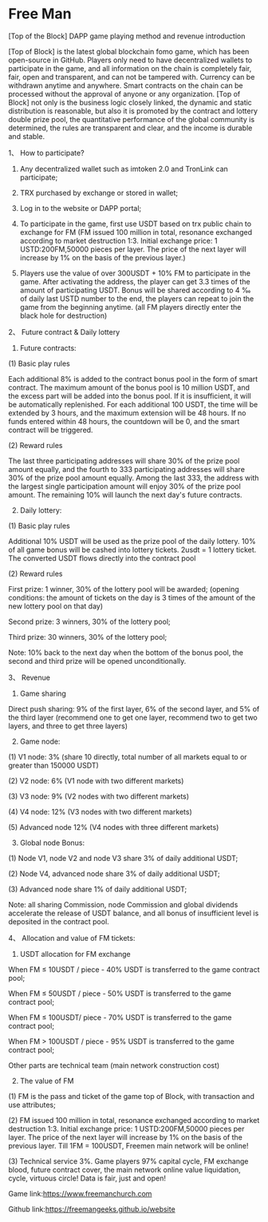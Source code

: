 # Free Man

[Top of the Block] DAPP game playing method and revenue introduction

[Top of Block] is the latest global blockchain fomo game, which has been open-source in GitHub. Players only need to have decentralized wallets to participate in the game, and all information on the chain is completely fair, fair, open and transparent, and can not be tampered with. Currency can be withdrawn anytime and anywhere. Smart contracts on the chain can be processed without the approval of anyone or any organization. [Top of Block] not only is the business logic closely linked, the dynamic and static distribution is reasonable, but also it is promoted by the contract and lottery double prize pool, the quantitative performance of the global community is determined, the rules are transparent and clear, and the income is durable and stable.


1、 How to participate?

1. Any decentralized wallet such as imtoken 2.0 and TronLink can participate;

2. TRX purchased by exchange or stored in wallet;

3. Log in to the website or DAPP portal;

4. To participate in the game, first use USDT based on trx public chain to exchange for FM (FM issued 100 million in total, resonance exchanged according to market destruction 1:3. Initial exchange price: 1 USTD:200FM,50000 pieces per layer. The price of the next layer will increase by 1% on the basis of the previous layer.)

5. Players use the value of over 300USDT + 10% FM to participate in the game. After activating the address, the player can get 3.3 times of the amount of participating USDT. Bonus will be shared according to 4 ‰ of daily last USTD number to the end, the players can repeat to join the game from the beginning anytime. (all FM players directly enter the black hole for destruction)



2、 Future contract & Daily lottery

1. Future contracts:

(1) Basic play rules

Each additional 8% is added to the contract bonus pool in the form of smart contract. The maximum amount of the bonus pool is 10 million USDT, and the excess part will be added into the bonus pool. If it is insufficient, it will be automatically replenished. For each additional 100 USDT, the time will be extended by 3 hours, and the maximum extension will be 48 hours. If no funds entered within 48 hours, the countdown will be 0, and the smart contract will be triggered.

(2) Reward rules

The last three participating addresses will share 30% of the prize pool amount equally, and the fourth to 333 participating addresses will share 30% of the prize pool amount equally. Among the last 333, the address with the largest single participation amount will enjoy 30% of the prize pool amount. The remaining 10% will launch the next day's future contracts.

2. Daily lottery:

(1) Basic play rules

Additional 10% USDT will be used as the prize pool of the daily lottery. 10% of all game bonus will be cashed into lottery tickets. 2usdt = 1 lottery ticket. The converted USDT flows directly into the contract pool

(2) Reward rules

First prize: 1 winner, 30% of the lottery pool will be awarded; (opening conditions: the amount of tickets on the day is 3 times of the amount of the new lottery pool on that day)

Second prize: 3 winners, 30% of the lottery pool;

Third prize: 30 winners, 30% of the lottery pool;

Note: 10% back to the next day when the bottom of the bonus pool, the second and third prize will be opened unconditionally.


3、 Revenue

1. Game sharing

Direct push sharing: 9% of the first layer, 6% of the second layer, and 5% of the third layer (recommend one to get one layer, recommend two to get two layers, and three to get three layers)

2. Game node:

(1) V1 node: 3% (share 10 directly, total number of all markets equal to or greater than 150000 USDT)

(2) V2 node: 6% (V1 node with two different markets)

(3) V3 node: 9% (V2 nodes with two different markets)

(4) V4 node: 12% (V3 nodes with two different markets)

(5) Advanced node 12% (V4 nodes with three different markets)

3. Global node Bonus:

(1) Node V1, node V2 and node V3 share 3% of daily additional USDT;

(2) Node V4, advanced node share 3% of daily additional USDT;

(3) Advanced node share 1% of daily additional USDT;

Note: all sharing Commission, node Commission and global dividends accelerate the release of USDT balance, and all bonus of insufficient level is deposited in the contract pool.


4、 Allocation and value of FM tickets:

1. USDT allocation for FM exchange

When FM ≤ 10USDT / piece - 40% USDT is transferred to the game contract pool;

When FM ≤ 50USDT / piece - 50% USDT is transferred to the game contract pool;

When FM ≤ 100USDT/ piece - 70% USDT is transferred to the game contract pool;

When FM > 100USDT / piece - 95% USDT is transferred to the game contract pool;

Other parts are technical team (main network construction cost)

2. The value of FM

(1) FM is the pass and ticket of the game top of Block, with transaction and use attributes;

(2) FM issued 100 million in total, resonance exchanged according to market destruction 1:3. Initial exchange price: 1 USTD:200FM,50000 pieces per layer. The price of the next layer will increase by 1% on the basis of the previous layer. Till 1FM = 100USDT, Freemen main network will be online!

(3) Technical service 3%. Game players 97% capital cycle, FM exchange blood, future contract cover, the main network online value liquidation, cycle, virtuous circle! Data is fair, just and open!

Game link:https://www.freemanchurch.com

Github link:https://freemangeeks.github.io/website
